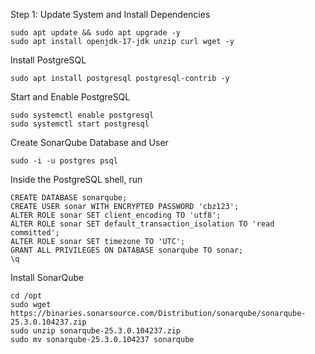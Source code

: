 Step 1: Update System and Install Dependencies
```
sudo apt update && sudo apt upgrade -y
sudo apt install openjdk-17-jdk unzip curl wget -y
```

Install PostgreSQL
```
sudo apt install postgresql postgresql-contrib -y
```

Start and Enable PostgreSQL
```
sudo systemctl enable postgresql
sudo systemctl start postgresql
```
Create SonarQube Database and User 
```
sudo -i -u postgres psql
```
Inside the PostgreSQL shell, run 
```
CREATE DATABASE sonarqube;
CREATE USER sonar WITH ENCRYPTED PASSWORD 'cbz123';
ALTER ROLE sonar SET client_encoding TO 'utf8';
ALTER ROLE sonar SET default_transaction_isolation TO 'read committed';
ALTER ROLE sonar SET timezone TO 'UTC';
GRANT ALL PRIVILEGES ON DATABASE sonarqube TO sonar;
\q 
```

Install SonarQube
```
cd /opt
sudo wget https://binaries.sonarsource.com/Distribution/sonarqube/sonarqube-25.3.0.104237.zip
sudo unzip sonarqube-25.3.0.104237.zip
sudo mv sonarqube-25.3.0.104237 sonarqube
```




